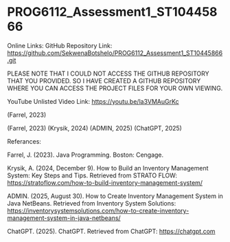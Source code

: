 # PROG6112_Assessment1_ST10445866

Online Links:
GitHub Repository Link:
https://github.com/SekwenaBotshelo/PROG6112_Assessment1_ST10445866.git

 
PLEASE NOTE THAT I COULD NOT ACCESS THE GITHUB REPOSITORY THAT YOU PROVIDED.
SO I HAVE CREATED A GITHUB REPOSITORY WHERE YOU CAN ACCESS THE PROJECT FILES FOR YOUR OWN VIEWING.


YouTube Unlisted Video Link:
https://youtu.be/la3VMAuGrKc 


(Farrel, 2023)

(Farrel, 2023) (Krysik, 2024) (ADMIN, 2025) (ChatGPT, 2025)

Referances:

Farrel, J. (2023). Java Programming. Boston: Cengage.

Krysik, A. (2024, December 9). How to Build an Inventory Management System: Key Steps and Tips. 
Retrieved from STRATO FLOW: https://stratoflow.com/how-to-build-inventory-management-system/

ADMIN. (2025, August 30). How to Create Inventory Management System in Java NetBeans. Retrieved from Inventory System Solutions: https://inventorysystemsolutions.com/how-to-create-inventory-management-system-in-java-netbeans/

ChatGPT. (2025). ChatGPT. Retrieved from ChatGPT: https://chatgpt.com
